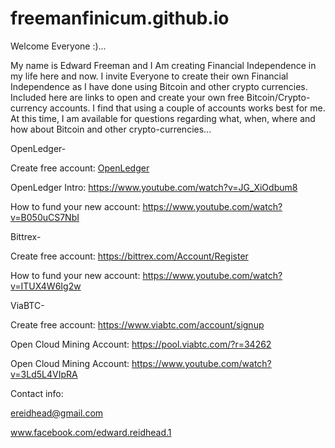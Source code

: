 # freemanfinicum.github.io


Welcome Everyone :)...

My name is Edward Freeman and I Am creating Financial Independence in my life here and now.  I invite Everyone to create their own Financial Independence as I have done using Bitcoin and other crypto currencies.  Included here are links to open and create your own free Bitcoin/Crypto-currency accounts.  I find that using a couple of accounts works best for me.  At this time, I am available for questions regarding what, when, where and how about Bitcoin and other crypto-currencies...


OpenLedger-


Create free account: <a href="https://bitshares.openledger.info?r=community-crypto-union" target="_blank">OpenLedger</a>                                                         

OpenLedger Intro:  https://www.youtube.com/watch?v=JG_XiOdbum8

How to fund your new account:  https://www.youtube.com/watch?v=B050uCS7NbI


Bittrex-


Create free account:  https://bittrex.com/Account/Register

How to fund your new account:  https://www.youtube.com/watch?v=ITUX4W6Ig2w


ViaBTC-


Create free account:  https://www.viabtc.com/account/signup

Open Cloud Mining Account:  https://pool.viabtc.com/?r=34262

Open Cloud Mining Account:  https://www.youtube.com/watch?v=3Ld5L4VIpRA



Contact info:


ereidhead@gmail.com

www.facebook.com/edward.reidhead.1


